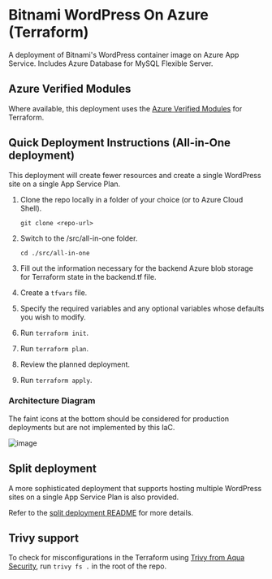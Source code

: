 # Bitnami WordPress On Azure (Terraform)

A deployment of Bitnami's WordPress container image on Azure App Service. Includes Azure Database for MySQL Flexible Server.

## Azure Verified Modules

Where available, this deployment uses the [Azure Verified Modules](https://aka.ms/AVM) for Terraform.

## Quick Deployment Instructions (All-in-One deployment)

This deployment will create fewer resources and create a single WordPress site on a single App Service Plan.

1. Clone the repo locally in a folder of your choice (or to Azure Cloud Shell).

    `git clone <repo-url>`
1. Switch to the /src/all-in-one folder.

    `cd ./src/all-in-one`
1. Fill out the information necessary for the backend Azure blob storage for Terraform state in the backend.tf file.
1. Create a `tfvars` file.
1. Specify the required variables and any optional variables whose defaults you wish to modify.
1. Run `terraform init`.
1. Run `terraform plan`.
1. Review the planned deployment.
1. Run `terraform apply`.

### Architecture Diagram

The faint icons at the bottom should be considered for production deployments but are not implemented by this IaC.

![image](https://github.com/user-attachments/assets/ffaab0d3-257c-4eae-94be-b8a35da74e6a)

## Split deployment

A more sophisticated deployment that supports hosting multiple WordPress sites on a single App Service Plan is also provided.

Refer to the [split deployment README](./src/split-deployment/README.md) for more details.

## Trivy support

To check for misconfigurations in the Terraform using [Trivy from Aqua Security](https://www.aquasec.com/products/trivy/), run `trivy fs .` in the root of the repo.
